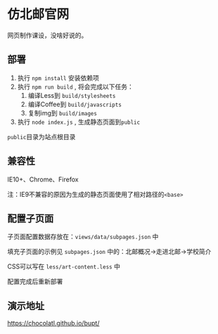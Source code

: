 # 仿北邮官网

网页制作课设，没啥好说的。

## 部署

1. 执行 `npm install` 安装依赖项
2. 执行 `npm run build` , 将会完成以下任务：
    1. 编译Less到 `build/stylesheets`
    2. 编译Coffee到 `build/javascripts`
    3. 复制img到 `build/images`
3. 执行 `node index.js` , 生成静态页面到`public`

`public`目录为站点根目录

## 兼容性

IE10+、Chrome、Firefox

注：IE9不兼容的原因为生成的静态页面使用了相对路径的`<base>`

## 配置子页面

子页面配置数据存放在：`views/data/subpages.json` 中

填充子页面的示例见 `subpages.json` 中的：北邮概况->走进北邮->学校简介

CSS可以写在 `less/art-content.less` 中

配置完成后重新部署

## 演示地址

<https://chocolatl.github.io/bupt/>
